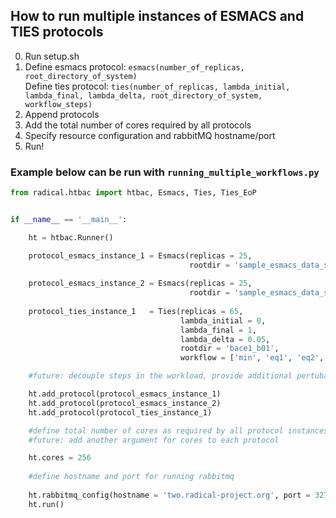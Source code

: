 ## How to run multiple instances of ESMACS and TIES protocols

0) Run setup.sh 
1) Define esmacs protocol: `esmacs(number_of_replicas, root_directory_of_system)`\
   Define ties protocol: `ties(number_of_replicas, lambda_initial, lambda_final, lambda_delta, root_directory_of_system, workflow_steps)`
2) Append protocols
3) Add the total number of cores required by all protocols
4) Specify resource configuration and rabbitMQ hostname/port
4) Run!

### Example below can be run with `running_multiple_workflows.py`

```python
from radical.htbac import htbac, Esmacs, Ties, Ties_EoP


if __name__ == '__main__':

    ht = htbac.Runner()

    protocol_esmacs_instance_1 = Esmacs(replicas = 25, 
                                        rootdir = 'sample_esmacs_data_system1.tgz')
    
    protocol_esmacs_instance_2 = Esmacs(replicas = 25, 
                                        rootdir = 'sample_esmacs_data_system2.tgz')
    
    protocol_ties_instance_1   = Ties(replicas = 65, 
                                      lambda_initial = 0, 
                                      lambda_final = 1, 
                                      lambda_delta = 0.05, 
                                      rootdir = 'bace1_b01', 
                                      workflow = ['min', 'eq1', 'eq2', 'prod'])

    #future: decouple steps in the workload, provide additional pertubations to the user for TIES

    ht.add_protocol(protocol_esmacs_instance_1)
    ht.add_protocol(protocol_esmacs_instance_2)
    ht.add_protocol(protocol_ties_instance_1)

    #define total number of cores as required by all protocol instances
    #future: add another argument for cores to each protocol

    ht.cores = 256 
    
    #define hostname and port for running rabbitmq
    
    ht.rabbitmq_config(hostname = 'two.radical-project.org', port = 32775)
    ht.run()
